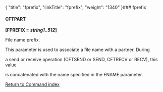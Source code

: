 {
    "title": "fprefix",
    "linkTitle": "fprefix",
    "weight": "1340"
}### <span id="fprefix"></span>fprefix

#### CFTPART

**\[FPREFIX = *string1..512*\]**

File name prefix.

This parameter is used to associate a file name with a partner. During
a send or receive operation (CFTSEND or SEND, CFTRECV or RECV), this value
is concatenated with the name specified in the FNAME parameter.

[Return to Command index](../../)
